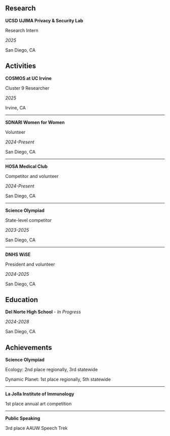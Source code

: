 


## Research
**UCSD UJIMA Privacy & Security Lab**

Research Intern

_2025_

San Diego, CA

## Activities
**COSMOS at UC Irvine**

Cluster 9 Researcher

_2025_

Irvine, CA

* * * 

**SDNARI Women for Women**

Volunteer

_2024-Present_

San Diego, CA

* * *

**HOSA Medical Club**

Competitor and volunteer 

_2024-Present_

San Diego, CA

* * *

**Science Olympiad**

State-level competitor

_2023-2025_

San Diego, CA

* * *

**DNHS WiSE**

President and volunteer

_2024-2025_

San Diego, CA

## Education

**Del Norte High School** - _In Progress_

_2024-2028_

San Diego, CA

## Achievements 

**Science Olympiad**

Ecology: 
  2nd place regionally, 3rd statewide
  
Dynamic Planet:
  1st place regionally, 5th statewide

* * * 

**La Jolla Institute of Immunology**

1st place annual art competition

* * *

**Public Speaking**

3rd place AAUW Speech Trek


